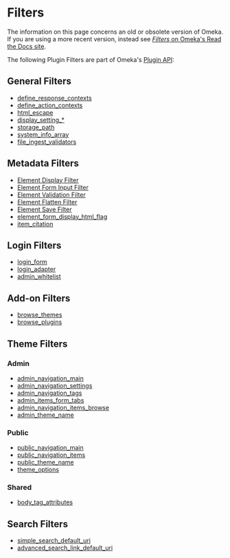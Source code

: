 
Filters
=======

The information on this page concerns an old or obsolete version of
Omeka. If you are using a more recent version, instead see [*Filters* on
Omeka's Read the Docs site](http://omeka.readthedocs.org/en/latest/Reference/filters/).

The following Plugin Filters are part of Omeka's [Plugin API](Plugin_API.html "Plugin API"):

General Filters
-----------------------------------------------------------------------

-   [define\_response\_contexts](Filters/define_response_contexts.html "Filters/define response contexts")
-   [define\_action\_contexts](Filters/define_action_contexts.html "Filters/define action contexts")
-   [html\_escape](Filters/html_escape.html "Filters/html escape")
-   [display\_setting\_\*](Filters/display_setting_*.html "Filters/display setting *")
-   [storage\_path](http://omeka.org/c/index.php?title=Filters/storage_path&action=edit&redlink=1 "Filters/storage path (page does not exist)")
-   [system\_info\_array](http://omeka.org/c/index.php?title=Filters/system_info_array&action=edit&redlink=1 "Filters/system info array (page does not exist)")
-   [file\_ingest\_validators](http://omeka.org/c/index.php?title=Filters/file_ingest_validators&action=edit&redlink=1 "Filters/file ingest validators (page does not exist)")

Metadata Filters 
-------------------------------------------------------------------------

-   [Element Display
    Filter](Filters/Element_Display_Filter.html "Filters/Element Display Filter")
-   [Element Form Input
    Filter](Filters/Element_Form_Input_Filter.html "Filters/Element Form Input Filter")
-   [Element Validation
    Filter](Filters/Element_Validation_Filter.html "Filters/Element Validation Filter")
-   [Element Flatten
    Filter](Filters/Element_Flatten_Filter.html "Filters/Element Flatten Filter")
-   [Element Save
    Filter](Filters/Element_Save_Filter.html "Filters/Element Save Filter")
-   [element\_form\_display\_html\_flag](http://omeka.org/c/index.php?title=Filters/element_form_display_html_flag&action=edit&redlink=1 "Filters/element form display html flag (page does not exist)")
-   [item\_citation](Filters/item_citation.html "Filters/item citation")

 Login Filters
-------------------------------------------------------------------

-   [login\_form](http://omeka.org/c/index.php?title=Filters/login_form&action=edit&redlink=1 "Filters/login form (page does not exist)")
-   [login\_adapter](http://omeka.org/c/index.php?title=Filters/login_adapter&action=edit&redlink=1 "Filters/login adapter (page does not exist)")
-   [admin\_whitelist](http://omeka.org/c/index.php?title=Filters/admin_whitelist&action=edit&redlink=1 "Filters/admin whitelist (page does not exist)")

 Add-on Filters 
---------------------------------------------------------------------

-   [browse\_themes](http://omeka.org/c/index.php?title=Filters/browse_themes&action=edit&redlink=1 "Filters/browse themes (page does not exist)")
-   [browse\_plugins](http://omeka.org/c/index.php?title=Filters/browse_plugins&action=edit&redlink=1 "Filters/browse plugins (page does not exist)")

Theme Filters 
-------------------------------------------------------------------


### Admin

-   [admin\_navigation\_main](Filters/admin_navigation_main.html "Filters/admin navigation main")
-   [admin\_navigation\_settings](Filters/admin_navigation_settings.html "Filters/admin navigation settings")
-   [admin\_navigation\_tags](Filters/admin_navigation_tags.html "Filters/admin navigation tags")
-   [admin\_items\_form\_tabs](Filters/admin_items_form_tabs.html "Filters/admin items form tabs")
-   [admin\_navigation\_items\_browse](Filters/admin_navigation_items_browse.html "Filters/admin navigation items browse")
-   [admin\_theme\_name](Filters/admin_theme_name.html "Filters/admin theme name")

### Public 

-   [public\_navigation\_main](Filters/public_navigation_main.html "Filters/public navigation main")
-   [public\_navigation\_items](Filters/public_navigation_items.html "Filters/public navigation items")
-   [public\_theme\_name](Filters/public_theme_name.html "Filters/public theme name")
-   [theme\_options](Filters/theme_options.html "Filters/theme options")

### Shared

-   [body\_tag\_attributes](http://omeka.org/c/index.php?title=Filters/body_tag_attributes&action=edit&redlink=1 "Filters/body tag attributes (page does not exist)")

Search Filters 
---------------------------------------------------------------------

-   [simple\_search\_default\_uri](http://omeka.org/c/index.php?title=Filters/simple_search_default_uri&action=edit&redlink=1 "Filters/simple search default uri (page does not exist)")
-   [advanced\_search\_link\_default\_uri](http://omeka.org/c/index.php?title=Filters/advanced_search_link_default_uri&action=edit&redlink=1 "Filters/advanced search link default uri (page does not exist)")
